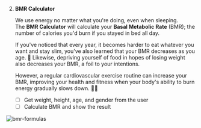 2. **BMR Calculator**
    
    We use energy no matter what you're doing, even when sleeping. The **BMR Calculator** will calculate your **Basal Metabolic Rate** (BMR); the number of calories you'd burn if you stayed in bed all day.
    
    If you've noticed that every year, it becomes harder to eat whatever you want and stay slim, you've also learned that your BMR decreases as you age. 🧬 Likewise, depriving yourself of food in hopes of losing weight also decreases your BMR, a foil to your intentions. 
    
    However, a regular cardiovascular exercise routine can increase your BMR, improving your health and fitness when your body's ability to burn energy gradually slows down. 🏋🏻
    
    
    - [ ]  Get weight, height, age, and gender from the user
    - [ ]  Calculate BMR and show the result
   
![bmr-formulas](https://github.com/mori-cyber/PyDeploy/assets/65276280/b48301ef-ff09-46bf-a74b-c54df892e644)
